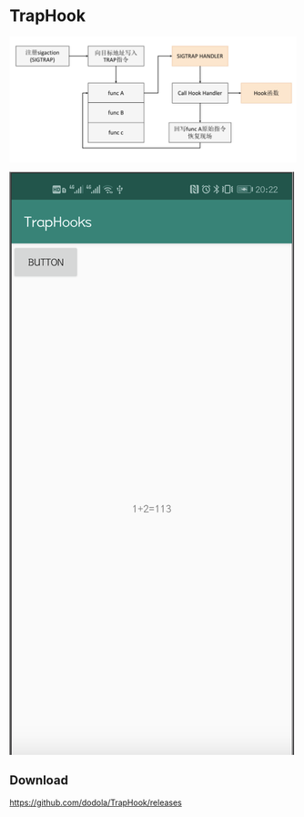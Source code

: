 # TrapHook

![traphook](img/traphook.jpeg)

![img](img/img.png)

## Download

https://github.com/dodola/TrapHook/releases

